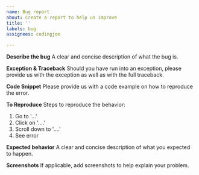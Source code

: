 ```yaml
---
name: Bug report
about: Create a report to help us improve
title: ''
labels: bug
assignees: codingjoe

---
```


**Describe the bug**
A clear and concise description of what the bug is.

**Exception & Traceback**
Should you have run into an exception, please provide us with the exception as well as with the full traceback.

**Code Snippet**
Please provide us with a code example on how to reproduce the error.

**To Reproduce**
Steps to reproduce the behavior:
1. Go to '...'
2. Click on '....'
3. Scroll down to '....'
4. See error

**Expected behavior**
A clear and concise description of what you expected to happen.

**Screenshots**
If applicable, add screenshots to help explain your problem.
